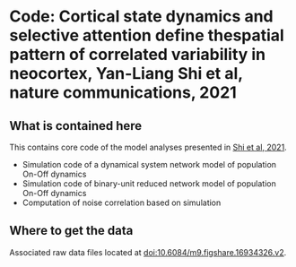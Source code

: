 # Code: Cortical state dynamics and selective attention define thespatial pattern of correlated variability in neocortex, Yan-Liang Shi et al, nature communications, 2021

## What is contained here

This contains core code of the model analyses presented in [Shi et al, 2021](https://doi.org/10.1101/2020.09.02.279893). 

* Simulation code of a dynamical system network model of population On-Off dynamics   
* Simulation code of binary-unit reduced network model of population On-Off dynamics  
* Computation of noise correlation based on simulation



## Where to get the data
Associated raw data files located at [doi:10.6084/m9.figshare.16934326.v2](https://doi.org/10.6084/m9.figshare.16934326.v2).

